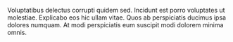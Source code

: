 Voluptatibus delectus corrupti quidem sed.
Incidunt est porro voluptates ut molestiae.
Explicabo eos hic ullam vitae.
Quos ab perspiciatis ducimus ipsa dolores numquam.
At modi perspiciatis eum suscipit modi dolorem minima omnis.
